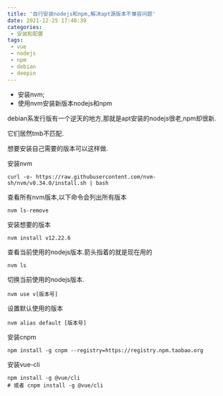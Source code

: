 ```yaml
---
title: '自行安装nodejs和npm,解决apt源版本不兼容问题'
date: 2021-12-25 17:40:39
categories:
 - 安装和配置
tags:
 - vue
 - nodejs
 - npm
 - debian
 - deepin
---
```


* 安装nvm;
* 使用nvm安装新版本nodejs和npm

<!-- more -->

debian系发行版有一个逆天的地方,那就是apt安装的nodejs很老,npm却很新.

它们居然tmb不匹配.

想要安装自己需要的版本可以这样做.

安装nvm

```shell
curl -o- https://raw.githubusercontent.com/nvm-sh/nvm/v0.34.0/install.sh | bash
```

查看所有nvm版本,以下命令会列出所有版本

```shell
nvm ls-remove
```

安装想要的版本

```shell
nvm install v12.22.6
```

查看当前使用的nodejs版本.箭头指着的就是现在用的

```shell
nvm ls
```

切换当前使用的nodejs版本.

```shell
nvm use v[版本号]
```

设置默认使用的版本

```shell
nvm alias default [版本号]
```

安装cnpm

```shell
npm install -g cnpm --registry=https://registry.npm.taobao.org
```

安装vue-cli

```shell
npm install -g @vue/cli
# 或者 cnpm install -g @vue/cli
```